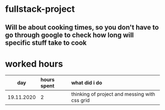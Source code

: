 # fullstack-project

## Will be about cooking times, so you don't have to go through google to check how long will specific stuff take to cook

# worked hours

|    day     | hours spent | what did i do                                 |
| :--------: | :---------- | :-------------------------------------------- |
| 19.11.2020 | 2           | thinking of project and messing with css grid |